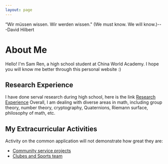 ```yaml
---
layout: page
---
```


“Wir müssen wissen. Wir werden wissen." (We must know. We will know.)---David Hilbert


# About Me
Hello! I'm Sam Ren, a high school student at China World Academy. I hope you will know me better through this personal website :) 


## Research Experience
I have done serval research during high school, here is the link
[Research Experience]()
Overall, I am dealing with diverse areas in math, including group theory, number theory, cryptography, Quaternions, Riemann surface, philosophy of math, etc.


## My Extracurricular Activities 
Activity on the common application will not demonstrate how great they are:
- [Community service projects]()
- [Clubes and Sports team]()





